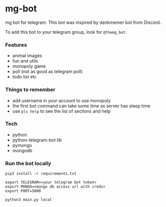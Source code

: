 # mg-bot
mg bot for telegram. This bot was inspired by dankmemer bot from Discord.


To add this bot to your telegram group, look for `@themg_bot`.

### Features
- animal images
- fun and utils 
- monopoly game
- poll (not as good as telegram poll)
- todo list
etc


### Things to remember
- add username in your account to use monopoly
- the first bot command can take some time as server has sleep time
- use `pls help` to see the list of sections and help

### Tech
- python
- python-telegram-bot lib
- pymongo
- mongodb

### Run the bot locally
```
pip3 install -r requirements.txt

export TELEGRAM=<your telegram bot token>
export MONGO=<mongo db access url with creds>
export PORT=5000

python3 main.py local
```
